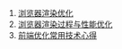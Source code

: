 1. [浏览器渲染优化](https://github.com/fi3ework/Blog/issues/9)
2. [浏览器渲染过程与性能优化](https://sylvanassun.github.io/2017/10/03/2017-10-03-BrowserCriticalRenderingPath/)
3. [前端优化常用技术心得](https://juejin.im/post/5bd16676f265da0ae677820d)
